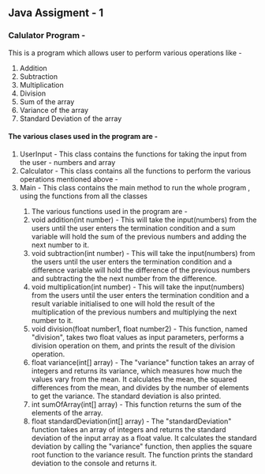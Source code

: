 ## Java Assigment - 1

### Calulator Program - 

This is a program which allows user to perform various operations like -
1. Addition 
2. Subtraction
3. Multiplication
4. Division
5. Sum of the array
6. Variance of the array
7. Standard Deviation of the array

#### The various clases used in the program are - 
<ol>
<li> UserInput - This class contains the functions for taking the input from the user - numbers and array</li>
<li> Calculator - This class contains all the functions to perform the various operations mentioned above - </li>
 <li> Main - This class contains the main method to run the whole program , using the functions from all the classes</li>
   <ol>
    <li> The various functions used in the program are - </li>
      <li> void addition(int number) - This will take the input(numbers) from the users until the user enters the termination condition and a sum variable will hold the sum of the previous numbers and adding the next number to it.</li>
      <li> void subtraction(int number) - This will take the input(numbers) from the users until the user enters the termination condition and a difference variable will hold the difference of the previous numbers and subtracting the the next number from the difference.</li>
      <li> void multiplication(int number) - This will take the input(numbers) from the users until the user enters the termination condition and a result variable initialised to one will hold the result of the multiplication of the previous numbers and multiplying the next number to it.</li>
      <li> void division(float number1, float number2) - This function, named "division", takes two float values as input parameters, performs a division operation on them, and prints the result of the division operation.</li>
      <li> float variance(int[] array) - The "variance" function takes an array of integers and returns its variance, which measures how much the values vary from the mean. It calculates the mean, the squared differences from the mean, and divides by the number of elements to get the variance. The standard deviation is also printed.
       <li> int sumOfArray(int[] array) - This function returns the sum of the elements of the array.</li>
      <li> float standardDeviation(int[] array) - The "standardDeviation" function takes an array of integers and returns the standard deviation of the input array as a float value. It calculates the standard deviation by calling the "variance" function, then applies the square root function to the variance result. The function prints the standard deviation to the console and returns it.

</ol>
   <ol>
